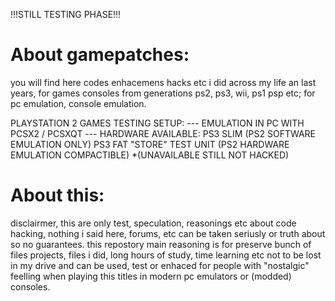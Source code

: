 !!!STILL TESTING PHASE!!!

# About gamepatches:
you will find here codes enhacemens hacks etc i did across my life an last years, for games consoles from generations ps2, ps3, wii, ps1 psp etc; for pc emulation, console emulation.

PLAYSTATION 2 GAMES TESTING SETUP:
--- EMULATION IN PC WITH PCSX2 / PCSXQT
--- HARDWARE AVAILABLE:
    PS3 SLIM (PS2 SOFTWARE EMULATION ONLY)
	PS3 FAT "STORE" TEST UNIT (PS2 HARDWARE EMULATION COMPACTIBLE) *(UNAVAILABLE STILL NOT HACKED) 
  

# About this:
disclairmer, this are only test, speculation, reasonings etc about code hacking, nothing i said here, forums, etc can be taken seriusly or truth about so no guarantees.
this repostory main reasoning is for preserve bunch of files projects, files i did, long hours of study, time learning etc not to be lost in my drive and can be used, test or enhaced for people with "nostalgic" feelling when playing this titles in modern pc emulators or (modded) consoles.